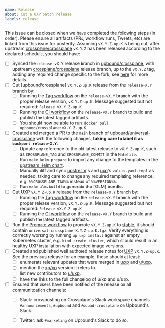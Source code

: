 ```yaml
---
name: Release
about: Cut a UXP patch release
labels: release
---
```


<!--
Issue title should be in the following format:

    Cut vX.Y.Z-up.K Release on DATE

For example:

    Cut v1.3.1-up.1 on June 29, 2021.

Please assign the release manager to the issue.
-->

This issue can be closed when we have completed the following steps (in order).
Please ensure all artifacts (PRs, workflow runs, Tweets, etc) are linked from
this issue for posterity. Assuming `vX.Y.Z-up.K` is being cut, after upstream
[crossplane/crossplane](upstream-xp) `vX.Y.Z` has been released
according to the declared schedule, you should have:

- [ ] Synced the `release-vX.Y` release branch in [upbound/crossplane](upbound-xp-fork), with upstream [crossplane/crossplane](upstream-xp) release branch, up to the `vX.Y.Z` tag, adding any required change specific to the fork, see [here](sync-xp-fork) for more details.
- [ ] Cut [upbound/crossplane] `vX.Y.Z-up.K` release from the `release-X.Y` branch by:
  - [ ] Running the [Tag workflow](tag-xp-fork) on the `release-vX.Y` branch with the proper release version, `vX.Y.Z-up.K`. Message suggested but not required: `Release vX.Y.Z-up.K`.
  - [ ] Running the [CI workflow](ci-xp-fork) on the `release-vX.Y` branch to build and publish the latest tagged artifacts.
  - [ ] You should now be able to run: `docker pull upbound/crossplane:vX.Y.Z-up.K`
- [ ] Created and merged a PR to the `main` branch of [upbound/universal-crossplane](uxp) with the following changes, **taking care to label it as `backport release-X.Y`**:
  - [ ] Update any reference to the old latest release to `vX.Y.Z-up.K`, such as `CROSSPLANE_TAG` and `CROSSPLANE_COMMIT` in the `Makefile`.
  - [ ] Run `make helm.prepare` to import any change to the templates in the [upstream Helm chart](upstream-helm-chart).
  - [ ] Manually diff and sync [upstream](upstream-xp-values)'s and [uxp](uxp-values)'s `values.yaml.tmpl` as needed, taking care to change any required templating reference, e.g. `%%CROSSPLANE_TAG%%` instead of `%%VERSION%%`.
  - [ ] Run `make olm.build` to generate the [OLM] bundle.
- [ ] Cut [UXP](uxp) `vX.Y.Z-up.K` release from the `release-X.Y` branch by:
  - [ ] Running the [Tag workflow](tag-uxp) on the `release-vX.Y` branch with the proper release version, `vX.Y.Z-up.K`. Message suggested but not required: `Release vX.Y.Z-up.K`.
  - [ ] Running the [CI workflow](ci-uxp) on the `release-vX.Y` branch to build and publish the latest tagged artifacts.
- [ ] Run the [Promote workflow](promote-uxp) to promote `vX.Y.Z-up.K` to [stable](uxp-stable-channel), it should contain `universal-crossplane-X.Y.Z-up.K.tgz`. Verify everything is correctly working by running `up uxp install` against an empty Kubernetes cluster, e.g. `kind create cluster`, which should result in an healthy UXP installation with expected image versions.
- [ ] Created and published well authored release notes for [UXP](uxp-releases) `vX.Y.Z-up.K`. See the previous release for an example, these should at least:
  - [ ] enumerate relevant updates that were merged in [u/xp](upbound-xp-fork) and [u/uxp](uxp).
  - [ ] mention the [xp/xp](upstream-xp) version it refers to.
  - [ ] list new contributors to [u/uxp](uxp).
  - [ ] have the links to the full changelog of [u/xp](upbound-xp-fork) and [u/uxp](uxp).
- [ ] Ensured that users have been notified of the release on all communitcation channels:
  - [ ] Slack: crossposting on Crossplane's Slack workspace channels `#announcements`, `#upbound` and `#squad-crossplane` on Upbound's Slack.
  - [ ] Twitter: ask `#marketing` on Upbound's Slack to do so.


<!-- Named Links -->
[ci-uxp]: https://github.com/upbound/universal-crossplane/actions/workflows/ci.yml
[ci-xp-fork]: https://github.com/upbound/crossplane/actions/workflows/ci.yml
[promote-uxp]: https://github.com/upbound/universal-crossplane/actions/workflows/promote.yml
[sync-xp-fork]: https://github.com/upbound/universal-crossplane/blob/main/CONTRIBUTING.md#crossplane-fork-sync
[tag-uxp]: https://github.com/upbound/universal-crossplane/actions/workflows/tag.yml
[tag-xp-fork]: https://github.com/upbound/crossplane/actions/workflows/tag.yml
[upbound-xp-fork]: https://github.com/upbound/crossplane
[upstream-helm-chart]: https://github.com/crossplane/crossplane/tree/master/cluster/charts/crossplane
[upstream-xp-values]: https://github.com/crossplane/crossplane/blob/master/cluster/charts/crossplane/values.yaml.tmpl
[upstream-xp]: https://github.com/crossplane/crossplane
[uxp-main-channel]: https://charts.upbound.io/main
[uxp-releases]: https://github.com/upbound/universal-crossplane/releases
[uxp-schedule]: https://github.com/upbound/universal-crossplane/blob/main/README.md#releases
[uxp-stable-channel]: https://charts.upbound.io/stable
[uxp-values]: https://github.com/upbound/universal-crossplane/blob/main/cluster/charts/universal-crossplane/values.yaml.tmpl
[uxp]: https://github.com/upbound/universal-crossplane
